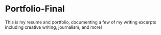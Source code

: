 # Portfolio-Final
This is my resume and portfolio, documenting a few of my writing excerpts including creative writing, journalism, and more!
